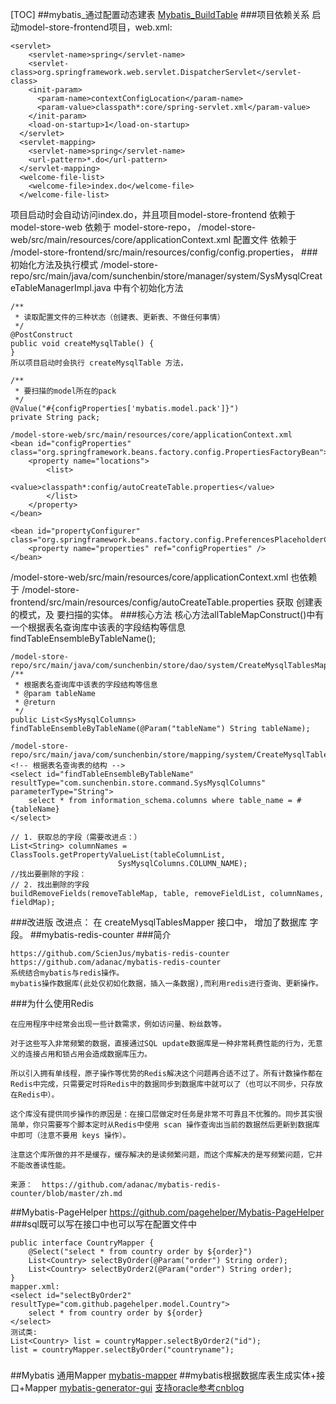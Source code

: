 [TOC]
##mybatis_通过配置动态建表
[Mybatis_BuildTable](https://git.oschina.net/sunchenbin/Mybatis_BuildTable_V0.2)
###项目依赖关系
启动model-store-frontend项目，web.xml:
```
<servlet>
    <servlet-name>spring</servlet-name>
    <servlet-class>org.springframework.web.servlet.DispatcherServlet</servlet-class>
    <init-param>
      <param-name>contextConfigLocation</param-name>
      <param-value>classpath*:core/spring-servlet.xml</param-value>
    </init-param>
    <load-on-startup>1</load-on-startup>
  </servlet>
  <servlet-mapping>
    <servlet-name>spring</servlet-name>
    <url-pattern>*.do</url-pattern>
  </servlet-mapping>
  <welcome-file-list>
    <welcome-file>index.do</welcome-file>
  </welcome-file-list>
```
项目启动时会自动访问index.do，并且项目model-store-frontend 依赖于 model-store-web 依赖于 model-store-repo，
/model-store-web/src/main/resources/core/applicationContext.xml 配置文件 依赖于 /model-store-frontend/src/main/resources/config/config.properties，
###初始化方法及执行模式
/model-store-repo/src/main/java/com/sunchenbin/store/manager/system/SysMysqlCreateTableManagerImpl.java
中有个初始化方法
``` 
/**
 * 读取配置文件的三种状态（创建表、更新表、不做任何事情）
 */
@PostConstruct
public void createMysqlTable() {
}
所以项目启动时会执行 createMysqlTable 方法，

/**
 * 要扫描的model所在的pack
 */
@Value("#{configProperties['mybatis.model.pack']}")
private String pack;

/model-store-web/src/main/resources/core/applicationContext.xml
<bean id="configProperties" class="org.springframework.beans.factory.config.PropertiesFactoryBean">
    <property name="locations">
        <list>
            <value>classpath*:config/autoCreateTable.properties</value>
        </list>
    </property>
</bean>

<bean id="propertyConfigurer" class="org.springframework.beans.factory.config.PreferencesPlaceholderConfigurer">
    <property name="properties" ref="configProperties" />
</bean>
```
/model-store-web/src/main/resources/core/applicationContext.xml 也依赖于 /model-store-frontend/src/main/resources/config/autoCreateTable.properties
获取 创建表的模式，及 要扫描的实体。
###核心方法
核心方法allTableMapConstruct()中有一个根据表名查询库中该表的字段结构等信息findTableEnsembleByTableName();
```
/model-store-repo/src/main/java/com/sunchenbin/store/dao/system/CreateMysqlTablesMapper.java
/**
 * 根据表名查询库中该表的字段结构等信息
 * @param tableName
 * @return
 */
public List<SysMysqlColumns> findTableEnsembleByTableName(@Param("tableName") String tableName);

/model-store-repo/src/main/java/com/sunchenbin/store/mapping/system/CreateMysqlTablesMapper.xml
<!-- 根据表名查询表的结构 -->
<select id="findTableEnsembleByTableName" resultType="com.sunchenbin.store.command.SysMysqlColumns" parameterType="String">
    select * from information_schema.columns where table_name = #{tableName}
</select>

// 1. 获取总的字段（需要改进点：）
List<String> columnNames = ClassTools.getPropertyValueList(tableColumnList,
                        SysMysqlColumns.COLUMN_NAME);
//找出要删除的字段：
// 2. 找出删除的字段
buildRemoveFields(removeTableMap, table, removeFieldList, columnNames, fieldMap);
```
###改进版
改进点：
在 createMysqlTablesMapper 接口中， 增加了数据库 字段。
##mybatis-redis-counter
###简介
```
https://github.com/ScienJus/mybatis-redis-counter
https://github.com/adanac/mybatis-redis-counter
系统结合mybatis与redis操作。
mybatis操作数据库(此处仅初如化数据，插入一条数据),而利用redis进行查询、更新操作。
```
###为什么使用Redis
```
在应用程序中经常会出现一些计数需求，例如访问量、粉丝数等。

对于这些写入非常频繁的数据，直接通过SQL update数据库是一种非常耗费性能的行为，无意义的连接占用和锁占用会造成数据库压力。

所以引入拥有单线程，原子操作等优势的Redis解决这个问题再合适不过了。所有计数操作都在Redis中完成，只需要定时将Redis中的数据同步到数据库中就可以了（也可以不同步，只存放在Redis中）。

这个库没有提供同步操作的原因是：在接口层做定时任务是非常不可靠且不优雅的。同步其实很简单，你只需要写个脚本定时从Redis中使用 scan 操作查询出当前的数据然后更新到数据库中即可（注意不要用 keys 操作）。

注意这个库所做的并不是缓存，缓存解决的是读频繁问题，而这个库解决的是写频繁问题，它并不能改善读性能。

来源：  https://github.com/adanac/mybatis-redis-counter/blob/master/zh.md
```
##Mybatis-PageHelper
https://github.com/pagehelper/Mybatis-PageHelper
###sql既可以写在接口中也可以写在配置文件中
```
public interface CountryMapper {
    @Select("select * from country order by ${order}")
    List<Country> selectByOrder(@Param("order") String order);
    List<Country> selectByOrder2(@Param("order") String order);
}
mapper.xml:
<select id="selectByOrder2" resultType="com.github.pagehelper.model.Country">
    select * from country order by ${order}
</select>
测试类:
List<Country> list = countryMapper.selectByOrder2("id");
list = countryMapper.selectByOrder("countryname");
```
###
##Mybatis 通用Mapper
[mybatis-mapper](http://www.oschina.net/p/mybatis-mapper)
##mybatis根据数据库表生成实体+接口+Mapper
[mybatis-generator-gui](https://github.com/astarring/mybatis-generator-gui)
[支持oracle参考cnblog](http://www.cnblogs.com/NieXiaoHui/p/6094144.html)
